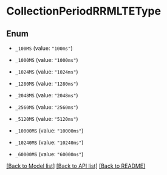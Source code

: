 # CollectionPeriodRRMLTEType

## Enum


* `_100MS` (value: `"100ms"`)

* `_1000MS` (value: `"1000ms"`)

* `_1024MS` (value: `"1024ms"`)

* `_1280MS` (value: `"1280ms"`)

* `_2048MS` (value: `"2048ms"`)

* `_2560MS` (value: `"2560ms"`)

* `_5120MS` (value: `"5120ms"`)

* `_10000MS` (value: `"10000ms"`)

* `_10240MS` (value: `"10240ms"`)

* `_60000MS` (value: `"60000ms"`)


[[Back to Model list]](../README.md#documentation-for-models) [[Back to API list]](../README.md#documentation-for-api-endpoints) [[Back to README]](../README.md)


